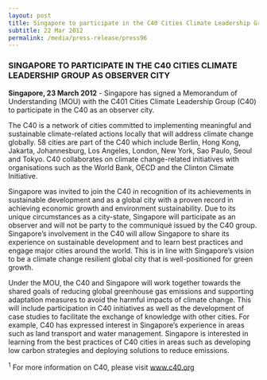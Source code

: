 ```yaml
---
layout: post
title: Singapore to participate in the C40 Cities Climate Leadership Group as Observer City
subtitle: 22 Mar 2012
permalink: /media/press-release/press96
---
```


### SINGAPORE TO PARTICIPATE IN THE C40 CITIES CLIMATE LEADERSHIP GROUP AS OBSERVER CITY

**Singapore, 23 March 2012** - Singapore has signed a Memorandum of Understanding (MOU) with the C401 Cities Climate Leadership Group (C40) to participate in the C40 as an observer city.

The C40 is a network of cities committed to implementing meaningful and sustainable climate-related actions locally that will address climate change globally. 58 cities are part of the C40 which include Berlin, Hong Kong, Jakarta, Johannesburg, Los Angeles, London, New York, Sao Paulo, Seoul and Tokyo. C40 collaborates on climate change-related initiatives with organisations such as the World Bank, OECD and the Clinton Climate Initiative.

Singapore was invited to join the C40 in recognition of its achievements in sustainable development and as a global city with a proven record in achieving economic growth and environment sustainability. Due to its unique circumstances as a city-state, Singapore will participate as an observer and will not be party to the communiqué issued by the C40 group. Singapore’s involvement in the C40 will allow Singapore to share its experience on sustainable development and to learn best practices and engage major cities around the world. This is in line with Singapore’s vision to be a climate change resilient global city that is well-positioned for green growth.

Under the MOU, the C40 and Singapore will work together towards the shared goals of reducing global greenhouse gas emissions and supporting adaptation measures to avoid the harmful impacts of climate change. This will include participation in C40 initiatives as well as the development of case studies to facilitate the exchange of knowledge with other cities. For example, C40 has expressed interest in Singapore’s experience in areas such as land transport and water management. Singapore is interested in learning from the best practices of C40 cities in areas such as developing low carbon strategies and deploying solutions to reduce emissions.

<sup>1</sup> For more information on C40, please visit [<a href="https://www.c40.org/" target="_blank">www.c40.org</a>](https://www.c40.org/)